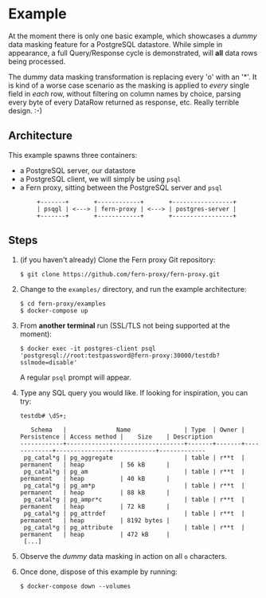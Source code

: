 <!--
SPDX-FileCopyrightText:  Copyright © 2022 The Fern Authors <team@fernproxy.io>
SPDX-License-Identifier: Apache-2.0
-->

# Example

At the moment there is only one basic example, which showcases a _dummy_ data
masking feature for a PostgreSQL datastore. While simple in appearance, a full
Query/Response cycle is demonstrated, will **all** data rows being processed.

The dummy data masking transformation is replacing every 'o' with an '*'.
It is kind of a worse case scenario as the masking is applied to _every_ single
field in _each_ row, without filtering on column names by choice, parsing every
byte of every DataRow returned as response, etc. Really terrible design. :-)


## Architecture

This example spawns three containers:

* a PostgreSQL server, our datastore
* a PostgreSQL client, we will simply be using `psql`
* a Fern proxy, sitting between the PostgreSQL server and `psql`

```
        +-------+       +------------+       +-----------------+
        | psqgl | <---> | fern-proxy | <---> | postgres-server |
        +-------+       +------------+       +-----------------+
```


## Steps

1. (if you haven't already) Clone the Fern proxy Git repository:
    ```console
    $ git clone https://github.com/fern-proxy/fern-proxy.git
    ```

2. Change to the `examples/` directory, and run the example architecture:
    ```console
    $ cd fern-proxy/examples
    $ docker-compose up
    ```

3. From **another terminal** run (SSL/TLS not being supported at the moment):
    ```console
    $ docker exec -it postgres-client psql 'postgresql://root:testpassword@fern-proxy:30000/testdb?sslmode=disable'
    ```
    A regular `psql` prompt will appear.

4. Type any SQL query you would like. If looking for inspiration, you can try:
    ```console
    testdb# \dS+;
    
       Schema   |              Name               | Type  | Owner | Persistence | Access method |    Size    | Description
    ------------+---------------------------------+-------+-------+-------------+---------------+------------+-------------
     pg_catal*g | pg_aggregate                    | table | r**t  | permanent   | heap          | 56 kB      |
     pg_catal*g | pg_am                           | table | r**t  | permanent   | heap          | 40 kB      |
     pg_catal*g | pg_am*p                         | table | r**t  | permanent   | heap          | 88 kB      |
     pg_catal*g | pg_ampr*c                       | table | r**t  | permanent   | heap          | 72 kB      |
     pg_catal*g | pg_attrdef                      | table | r**t  | permanent   | heap          | 8192 bytes |
     pg_catal*g | pg_attribute                    | table | r**t  | permanent   | heap          | 472 kB     |
     [...]
    ```
5. Observe the _dummy_ data masking in action on all `o` characters.

6. Once done, dispose of this example by running:
    ```console
    $ docker-compose down --volumes
    ```
